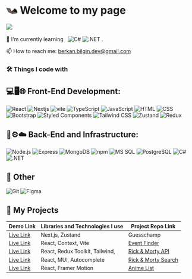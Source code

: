 <h1><img src="https://github.com/Berkan-Bilgin/berkan-bilgin/blob/main/typekatq.gif" width="30"/> Welcome to my page</h1>

![](https://readme-typing-svg.herokuapp.com/?font=Inter&color=E5D352&size=20&weight=700&lines=Hi+I%27m+Berkan;Software+Developer+from+Turkey)


<p>
   🔭 I'm currently learning &nbsp
  <img alt="C#" src="https://img.shields.io/badge/-C%23-239120" /> 
  <img alt=".NET" src="https://img.shields.io/badge/-.NET-512BD4" /> .
</p>
<p>📫 How to reach me: <a href="mailto:berkan.bilgin.dev@gmail.com">berkan.bilgin.dev@gmail.com</a></p>



<h3>🛠️ Things I code with </h3>
<h2><strong>💻🖥️🌐 Front-End Development:</strong></h2>
<p>
 <img alt="React" src="https://img.shields.io/badge/-React-45b8d8?style=flat-square&logo=react&logoColor=white" />
 <img alt="Nextjs" src="https://img.shields.io/badge/next.js-%23000000.svg?style=flat-square&logo=next.js&logoColor=white" />
   <img alt="vite" src="https://img.shields.io/badge/-Vite-646cff?style=flat-square&logo=vite&logoColor=white" />
 <img alt="TypeScript" src="https://img.shields.io/badge/-TypeScript-007ACC?style=flat-square&logo=typescript&logoColor=white" />
 <img alt="JavaScript" src="https://img.shields.io/badge/-JavaScript-F7DF1E?style=flat-square&logo=javascript&logoColor=black" />
 <img alt="HTML" src="https://img.shields.io/badge/-HTML-E34F26?style=flat-square&logo=html5&logoColor=white" />
 <img alt="CSS" src="https://img.shields.io/badge/-CSS-1572B6?style=flat-square&logo=css3&logoColor=white" />
 <img alt="Bootstrap" src="https://img.shields.io/badge/-Bootstrap-7952B3?style=flat-square&logo=bootstrap&logoColor=white" />
 <img alt="Styled Components" src="https://img.shields.io/badge/-Styled_Components-db7092?style=flat-square&logo=styled-components&logoColor=white" />
 <img alt="Tailwind CSS" src="https://img.shields.io/badge/-Tailwind_CSS-38B2AC?style=flat-square&logo=tailwind-css&logoColor=white" />
 <img alt="Zustand" src="https://img.shields.io/badge/-Zustand-764ABC?style=flat-square&logo=zustand&logoColor=white" />
 <img alt="Redux" src="https://img.shields.io/badge/-Redux-764ABC?style=flat-square&logo=redux&logoColor=white" />
</p>


<h2><strong>📂⚙️☁️ Back-End and Infrastructure:</strong></h2>
<p>
 <img alt="Node.js" src="https://img.shields.io/badge/-Node.js-43853d?style=flat-square&logo=Node.js&logoColor=white" />
<img alt="Express" src="https://img.shields.io/badge/-Express-000000?style=flat-square&logo=express&logoColor=white" />
 <img alt="MongoDB" src="https://img.shields.io/badge/-MongoDB-13aa52?style=flat-square&logo=mongodb&logoColor=white" />
 <img alt="npm" src="https://img.shields.io/badge/-NPM-CB3837?style=flat-square&logo=npm&logoColor=white" />
 <img alt="MS SQL" src="https://img.shields.io/badge/-MS_SQL-CC2927?style=flat-square&logo=microsoft-sql-server&logoColor=white" />
 <img alt="PostgreSQL" src="https://img.shields.io/badge/-PostgreSQL-336791?style=flat-square&logo=postgresql&logoColor=white" />
 <img alt="C#" src="https://img.shields.io/badge/-C%23-239120?style=flat-square&logo=c-sharp&logoColor=white" />
 <img alt=".NET" src="https://img.shields.io/badge/-.NET-512BD4?style=flat-square&logo=.net&logoColor=white" />
</p>

<h2><strong>🔧 Other</strong></h2>
<p>
 <img alt="Git" src="https://img.shields.io/badge/-Git-F05032?style=flat-square&logo=git&logoColor=white" />
   <img alt="Figma" src="https://img.shields.io/badge/-Figma-F24E1E?style=flat-square&logo=figma&logoColor=white" />
</p>

## 📁 My Projects

  Demo Link      |Libraries and Technologies I use     | Project Repo Link   
:-------------------------|-------------------------|-------------------------
[Live Link](https://guesschamp.online/)| Next.js, Zustand   | Guesschamp
[Live Link](https://eventoria-front.vercel.app/)| React, Context, Vite   | [Event Finder](https://github.com/Berkan-Bilgin/Site-Front)
[Live Link](https://ko-frontend-delta.vercel.app/)| React, Redux Toolkit,  Tailwind,  |[Rick & Morty API](https://github.com/Berkan-Bilgin/ko-frontend)
[Live Link](https://rick-and-morty-case.vercel.app/)| React,  MUI, Autocomplete |[Rick & Morty Search](https://github.com/Berkan-Bilgin/rick-and-morty-case)
[Live Link](https://benim-anime-listem.vercel.app/)| React,  Framer Motion |[Anime List](https://github.com/Berkan-Bilgin/my-anime-list)




<!--
**Berkan-Bilgin/berkan-bilgin** is a ✨ _special_ ✨ repository because its `README.md` (this file) appears on your GitHub profile.

Here are some ideas to get you started:

- 🔭 I’m currently working on ...
- 🌱 I’m currently learning ...
- 👯 I’m looking to collaborate on ...
- 🤔 I’m looking for help with ...
- 💬 Ask me about ...
- 📫 How to reach me: ...
- 😄 Pronouns: ...
- ⚡ Fun fact: ...
-->


